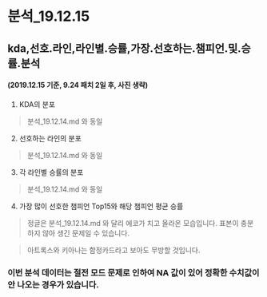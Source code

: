 # 분석_19.12.15

## kda,선호.라인,라인별.승률,가장.선호하는.챔피언.및.승률.분석

#### (2019.12.15 기준, 9.24 패치 2일 후, 사진 생략)

1. KDA의 분포

> 분석_19.12.14.md 와 동일

2. 선호하는 라인의 분포

> 분석_19.12.14.md 와 동일

3. 각 라인별 승률의 분포

> 분석_19.12.14.md 와 동일

4. 가장 많이 선호한 챔피언 Top15와 해당 챔피언 평균 승률

> 정글은 분석_19.12.14.md 와 달리 에코가 치고 올라온 모습입니다. 표본이 충분하지 않아 생긴 문제일 수 있습니다.

> 아트록스와 키아나는 함정카드라고 보아도 무방할 것입니다.

### 이번 분석 데이터는 절전 모드 문제로 인하여 NA 값이 있어 정확한 수치값이 안 나오는 경우가 있습니다.
